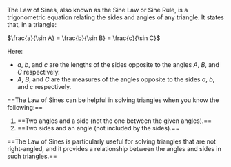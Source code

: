 The Law of Sines, also known as the Sine Law or Sine Rule, is a trigonometric equation relating the sides and angles of any triangle. It states that, in a triangle:

$\frac{a}{\sin A} = \frac{b}{\sin B} = \frac{c}{\sin C}$

Here:
- $a$, $b$, and $c$ are the lengths of the sides opposite to the angles $A$, $B$, and $C$ respectively.
- $A$, $B$, and $C$ are the measures of the angles opposite to the sides $a$, $b$, and $c$ respectively.

==The Law of Sines can be helpful in solving triangles when you know the following:==
1. ==Two angles and a side (not the one between the given angles).==
2. ==Two sides and an angle (not included by the sides).==

==The Law of Sines is particularly useful for solving triangles that are not right-angled, and it provides a relationship between the angles and sides in such triangles.==
